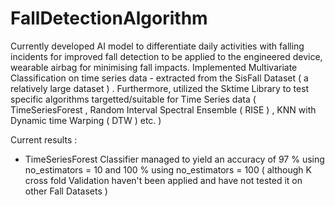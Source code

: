 # FallDetectionAlgorithm

Currently developed AI model to differentiate daily activities with falling incidents for improved fall detection to be applied to the engineered device, wearable airbag for minimising fall impacts. 
Implemented Multivariate Classification on time series data - extracted from the SisFall Dataset ( a relatively large dataset ) . Furthermore, utilized the Sktime Library to test specific algorithms targetted/suitable  for Time Series data ( TimeSeriesForest , Random Interval Spectral Ensemble ( RISE ) , KNN with Dynamic time Warping ( DTW ) etc. ) 


Current results : 
- TimeSeriesForest Classifier managed to yield an accuracy of 97 % using no_estimators = 10 and 100 % using no_estimators = 100  ( although K cross fold Validation haven't been applied and have not tested it on other Fall Datasets ) 



